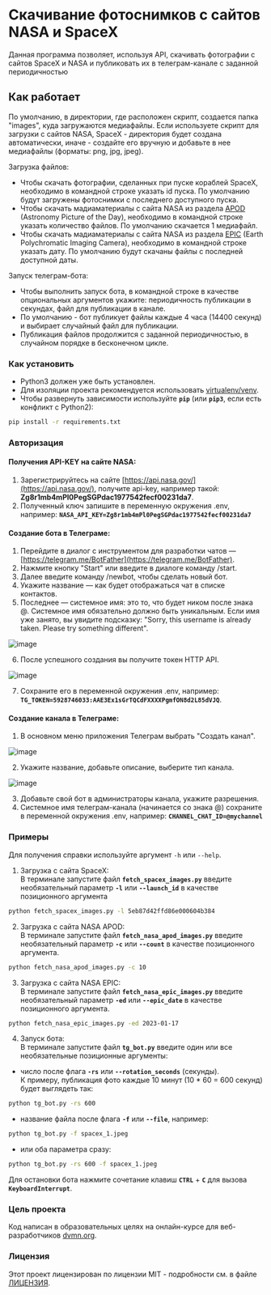 # Скачивание фотоснимков с сайтов NASA и SpaceX

Данная программа позволяет, используя API, скачивать фотографии с сайтов SpaceX и NASA и 
публиковать их в телеграм-канале с заданной периодичностью

## Как работает

По умолчанию, в директории, где расположен скрипт, создается папка "images", куда загружаются 
медиафайлы. Если используете скрипт для загрузки с сайтов NASA, SpaceX - директория будет 
создана автоматически, иначе - создайте его вручную и добавьте в нее медиафайлы 
(форматы: png, jpg, jpeg). 

Загрузка файлов:
* Чтобы скачать фотографии, сделанных при пуске кораблей SpaceX, необходимо в командной строке указать id пуска. 
По умолчанию будут загружены фотоснимки с последнего доступного пуска.
* Чтобы скачать мадиаматериалы с сайта NASA из раздела [APOD](https://apod.nasa.gov/apod/astropix.html) (Astronomy Picture of the Day),
необходимо в командной строке указать количество файлов. По умолчанию скачается 1 медиафайл.
* Чтобы скачать мадиаматериалы с сайта NASA из раздела [EPIC](https://epic.gsfc.nasa.gov/) (Earth Polychromatic Imaging Camera),
необходимо в командной строке указать дату. По умолчанию будут скачаны файлы с последней доступной даты.

Запуск телеграм-бота:
* Чтобы выполнить запуск бота, в командной строке в качестве опциональных аргументов укажите:
периодичность публикации в секундах, файл для публикации в канале. 
* По умолчанию - бот публикует файлы каждые 4 часа (14400 секунд) и выбирает случайный файл для публикации. 
* Публикация файлов продолжится с заданной периодичностью, в случайном порядке в бесконечном цикле.


### Как установить

* Python3 должен уже быть установлен.
* Для изоляции проекта рекомендуется использовать [virtualenv/venv](https://docs.python.org/3/library/venv.html).
* Чтобы развернуть зависимости используйте **`pip`** (или **`pip3`**, если есть конфликт с Python2):

```bash
pip install -r requirements.txt
```

### Авторизация

#### Получения API-KEY на сайте NASA:

1. Зарегистрируйтесь на сайте [https://api.nasa.gov/](https://api.nasa.gov/), получите api-key, 
например такой: **Zg8r1mb4mPl0PegSGPdac1977542fecf00231da7**.
2. Полученный ключ запишите в переменную окружения .env, например:
**```NASA_API_KEY=Zg8r1mb4mPl0PegSGPdac1977542fecf00231da7```**

#### Создание бота в Телеграме:

1. Перейдите в диалог с инструментом для разработки чатов — [https://telegram.me/BotFather](https://telegram.me/BotFather).
2. Нажмите кнопку "Start" или введите в диалоге команду /start.
3. Далее введите команду /newbot, чтобы сделать новый бот.
4. Укажите название — как будет отображаться чат в списке контактов.
5. Последнее — системное имя: это то, что будет ником после знака @. 
Cистемное имя обязательно должно быть уникальным. Если имя уже занято, вы увидите подсказку: "Sorry, this username is already taken. 
Please try something different".

![image](https://developers.sber.ru/help/assets/ideal-img/telegram-chat-bot.32e2f94.941.png)

6. После успешного создания вы получите токен HTTP API. 

![image](https://developers.sber.ru/help/assets/ideal-img/ti1.12da233.939.png)

7. Сохраните его в переменной окружения .env, например:
**```TG_TOKEN=5928746033:AAE3Ex1sGrTQCdFXXXXPgmfON8d2L85dVJQ```**.

#### Создание канала в Телеграме:

1. В основном меню приложения Телеграм выбрать "Создать канал".

![image](https://smmplanner.com/blog/content/images/size/w1000/2022/09/7-sozdanie-kanala.jpg)

2. Укажите название, добавьте описание, выберите тип канала.

![image](https://smmplanner.com/blog/content/images/size/w1000/2022/09/9-finalnaya-nastrojka.jpg)

3. Добавьте свой бот в администраторы канала, укажите разрешения.
4. Системное имя телеграм-канала (начинается со знака @) сохраните в переменной окружения .env, 
например:
**```CHANNEL_CHAT_ID=@mychannel```**

### Примеры

Для получения справки используйте аргумент ```-h``` или ```--help```.

1. Загрузка с сайта SpaceX:\
В терминале запустите файл **```fetch_spacex_images.py```** введите необязательный 
параметр **```-l```**  или **```--launch_id```** в качестве позиционного аргумента
```bash
python fetch_spacex_images.py -l 5eb87d42ffd86e000604b384
```

2. Загрузка с сайта NASA APOD:\
В терминале запустите файл **```fetch_nasa_apod_images.py```** введите необязательный 
параметр **```-c```**  или **```--count```** в качестве позиционного аргумента.
```bash
python fetch_nasa_apod_images.py -c 10
```

3. Загрузка с сайта NASA EPIC:\
В терминале запустите файл **```fetch_nasa_epic_images.py```** введите необязательный 
параметр **```-ed```**  или **```--epic_date```** в качестве позиционного аргумента.
```bash
python fetch_nasa_epic_images.py -ed 2023-01-17
```

4. Запуск бота:\
В терминале запустите файл **```tg_bot.py```** введите один или все необязательные позиционные аргументы:
* число после флага **```-rs```**  или **```--rotation_seconds```** (секунды).\
К примеру, публикация фото каждые 10 минут (10 * 60 = 600 секунд) будет выглядеть так:
```bash
python tg_bot.py -rs 600
```
* название файла после флага **```-f```**  или **```--file```**, например:
```bash
python tg_bot.py -f spacex_1.jpeg
```
* или оба параметра сразу:
```bash
python tg_bot.py -rs 600 -f spacex_1.jpeg
```

Для остановки бота нажмите сочетание клавиш **```CTRL```** + **```С```** для вызова **```KeyboardInterrupt```**.

### Цель проекта

Код написан в образовательных целях на онлайн-курсе для веб-разработчиков [dvmn.org](https://dvmn.prg).

### Лицензия

Этот проект лицензирован по лицензии MIT - подробности см. в файле [ЛИЦЕНЗИЯ](LICENSE).
